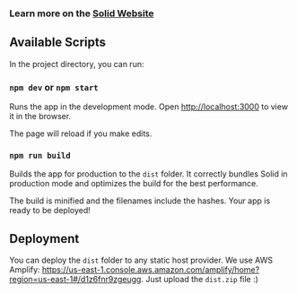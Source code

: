 ### Learn more on the [Solid Website](https://solidjs.com)

## Available Scripts

In the project directory, you can run:

### `npm dev` or `npm start`

Runs the app in the development mode.
Open [http://localhost:3000](http://localhost:3000) to view it in the browser.

The page will reload if you make edits.

### `npm run build`

Builds the app for production to the `dist` folder.
It correctly bundles Solid in production mode and optimizes the build for the best performance.

The build is minified and the filenames include the hashes.
Your app is ready to be deployed!

## Deployment

You can deploy the `dist` folder to any static host provider. We use AWS Amplify: https://us-east-1.console.aws.amazon.com/amplify/home?region=us-east-1#/d1z6fnr9zgeugg. Just upload the `dist.zip` file :)
